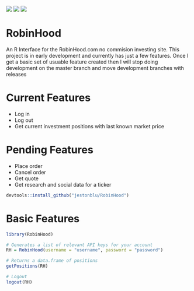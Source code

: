 ![](https://travis-ci.org/JestonBlu/RobinHood.svg?branch=master)
![](https://img.shields.io/github/downloads/jestonblu/RobinHood/total.svg)
![](https://img.shields.io/badge/development-active-blue.svg)

# RobinHood
An R Interface for the RobinHood.com no commision investing site. This project is in early development and currently has just a few features. Once I get a basic set of usuable feature created then I will stop doing development on the master branch and move development branches with releases

# Current Features
  - Log in
  - Log out
  - Get current investment positions with last known market price

# Pending Features
  - Place order
  - Cancel order
  - Get quote
  - Get research and social data for a ticker

```r
devtools::install_github("jestonblu/RobinHood")
```

# Basic Features
```r
library(RobinHood)

# Generates a list of relevant API keys for your account
RH = RobinHood(username = "username", password = "password")

# Returns a data.frame of positions
getPositions(RH)

# Logout
logout(RH)

```
